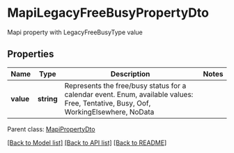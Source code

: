 # MapiLegacyFreeBusyPropertyDto

Mapi property with LegacyFreeBusyType value

## Properties
Name | Type | Description | Notes
---- | ---- | ----------- | -----
**value** | **string** | Represents the free/busy status for a calendar event. Enum, available values: Free, Tentative, Busy, Oof, WorkingElsewhere, NoData | 

 Parent class: [MapiPropertyDto](MapiPropertyDto.md)



[[Back to Model list]](README.md#documentation-for-models) [[Back to API list]](README.md#documentation-for-api-endpoints) [[Back to README]](README.md)

